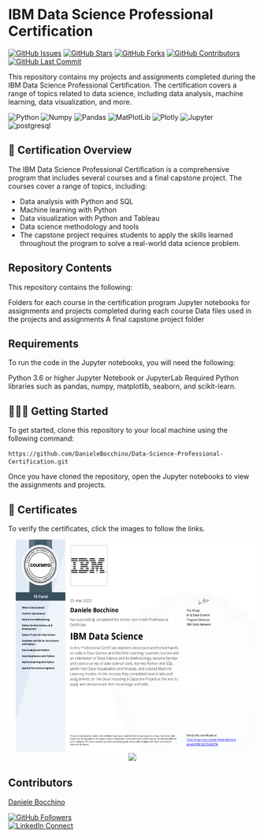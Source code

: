 # IBM Data Science Professional Certification

[![GitHub Issues](https://img.shields.io/github/issues/DanieleBocchino/IBM-Data-Science)](https://github.com/DanieleBocchino/IBM-Data-Science)
[![GitHub Stars](https://img.shields.io/github/stars/DanieleBocchino/IBM-Data-Science)](https://github.com/DanieleBocchino/IBM-Data-Science)
[![GitHub Forks](https://img.shields.io/github/forks/DanieleBocchino/IBM-Data-Science)](https://github.com/DanieleBocchino/IBM-Data-Science)
[![GitHub Contributors](https://img.shields.io/github/contributors/DanieleBocchino/IBM-Data-Science)](https://github.com/DanieleBocchino/IBM-Data-Science)
[![GitHub Last Commit](https://img.shields.io/github/last-commit/DanieleBocchino/IBM-Data-Science)](https://github.com/DanieleBocchino/IBM-Data-Science)

This repository contains my projects and assignments completed during the IBM Data Science Professional Certification. The certification covers a range of topics related to data science, including data analysis, machine learning, data visualization, and more. 

![Python](https://img.shields.io/badge/Python-100000?style=flat&logo=python&logoColor=FFFFFF&labelColor=5C5C5C&color=3776AB)
![Numpy](https://img.shields.io/badge/NumPy-100000?style=flat&logo=Numpy&logoColor=FFFFFF&labelColor=5C5C5C&color=013243)
![Pandas](https://img.shields.io/badge/Pandas-100000?style=flat&logo=Pandas&logoColor=FFFFFF&labelColor=5C5C5C&color=150458)
![MatPlotLib](https://img.shields.io/badge/MatPlotLib-100000?style=flat&logo=LOT-Polish-Airlines&logoColor=FFFFFF&labelColor=5C5C5C&color=E4637C)
![Plotly](https://img.shields.io/badge/Plotly-100000?style=flat&logo=Plotly&logoColor=FFFFFF&labelColor=5C5C5C&color=3F4F75)
![Jupyter](https://img.shields.io/badge/Jupyter-100000?style=flat&logo=Jupyter&logoColor=FFFFFF&labelColor=5C5C5C&color=F37626)
![postgresql](https://img.shields.io/badge/SQL-100000?style=flat&logo=postgresql&logoColor=FFFFFF&labelColor=5C5C5C&color=CC2927)




##  📑 Certification Overview
The IBM Data Science Professional Certification is a comprehensive program that includes several courses and a final capstone project. The courses cover a range of topics, including:

- Data analysis with Python and SQL
- Machine learning with Python
- Data visualization with Python and Tableau
- Data science methodology and tools
- The capstone project requires students to apply the skills learned throughout the program to solve a real-world data science problem.

## Repository Contents
This repository contains the following:

Folders for each course in the certification program
Jupyter notebooks for assignments and projects completed during each course
Data files used in the projects and assignments
A final capstone project folder

## Requirements
To run the code in the Jupyter notebooks, you will need the following:

Python 3.6 or higher
Jupyter Notebook or JupyterLab
Required Python libraries such as pandas, numpy, matplotlib, seaborn, and scikit-learn.

## 🧑🏻‍💻 Getting Started
To get started, clone this repository to your local machine using the following command:

```
https://github.com/DanieleBocchino/Data-Science-Professional-Certification.git
```

Once you have cloned the repository, open the Jupyter notebooks to view the assignments and projects.

## 🏅 Certificates 
To verify the certificates, click the images to follow the links.

<p align="middle">
  <a href="https://coursera.org/share/d4afc9a5c820bc63bc63816c72aad890"><img src="https://github.com/DanieleBocchino/IBM-Data-Science/blob/master/Certifications/certification.png?raw=true" height="430"></a>
  <a href="https://www.credly.com/badges/b724b6d1-dc57-43a3-b329-f5a1fb079471/public_url"><img src="https://images.credly.com/size/680x680/images/b47e9b58-7f54-4981-b156-5e7d354c8215/Professional_Certificate_-_Data_Science.png?raw=true" height="430"></a>
</p>



## Contributors

[Daniele Bocchino](https://danielebocchino.github.io/)

[![GitHub Followers](https://img.shields.io/github/followers/DanieleBocchino?style=social)](https://github.com/DanieleBocchino)  
[![LinkedIn Connect](https://img.shields.io/badge/LinkedIn-Connect-blue?style=social&logo=linkedin)](https://www.linkedin.com/in/daniele-bocchino-aa602a20b/)
